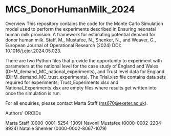 # MCS_DonorHumanMilk_2024

Overview
This repository contains the code for the Monte Carlo Simulation model used to perform the experiments described in 
Ensuring neonatal human milk provision: A framework for estimating potential demand for donor human milk. 
Staff, M., Mustafee, N., Shenker, N., and Weaver, G., European Journal of Operational Research (2024)
DOI: 10.1016/j.ejor.2024.05.023. 


There are two Python files that provide the opportunity to experiment with parameters at the national level for the case study of England and Wales (DHM_demand_MC_national_experiments), and Trust level data for England (DHM_demand_MC_trust_experiments). 
The Trial.xlsx file contains data sets required for experiments; Trust_Experiments.xlsx and National_Experiments.xlsx are empty files where results get written into once the simulation is run.  

For all enquiries, please contact Marta Staff (ms670@exeter.ac.uk).


Authors' ORCIDs

Marta Staff (0000-0001-5254-1309)
Navonil Mustafee  (0000-0002-2204-8924)
Natalie Shenker (0000-0002-8067-1079)
